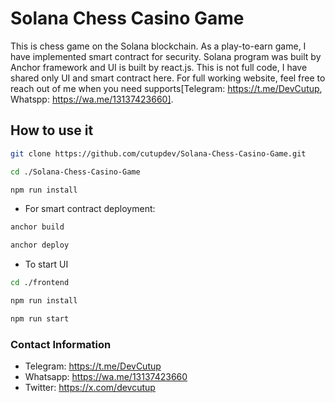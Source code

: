 # Solana Chess Casino Game

This is chess game on the Solana blockchain. As a play-to-earn game, I have implemented smart contract for security. Solana program was built by Anchor framework and UI is built by react.js. This is not full code, I have shared only UI and smart contract here. For full working website, feel free to reach out of me when you need supports[Telegram: https://t.me/DevCutup, Whatspp: https://wa.me/13137423660].



## How to use it

```bash
git clone https://github.com/cutupdev/Solana-Chess-Casino-Game.git
```

```bash
cd ./Solana-Chess-Casino-Game
```

```bash
npm run install
```

- For smart contract deployment:
```bash
anchor build
```

```bash
anchor deploy
```

- To start UI
```bash
cd ./frontend
```

```bash
npm run install
```

```bash
npm run start
```



### Contact Information
- Telegram: https://t.me/DevCutup
- Whatsapp: https://wa.me/13137423660
- Twitter: https://x.com/devcutup
